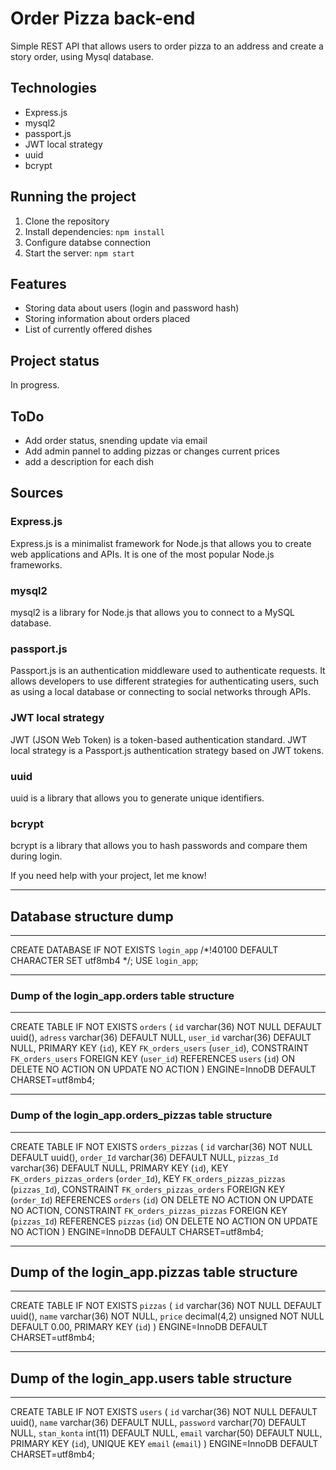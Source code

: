 # Order Pizza back-end

Simple REST API that allows users to order pizza to an address and create a story order, using Mysql database.
## Technologies

- Express.js
- mysql2
- passport.js
- JWT local strategy
- uuid
- bcrypt

## Running the project

1. Clone the repository
2. Install dependencies: `npm install`
3. Configure databse connection
4. Start the server: `npm start`

## Features

- Storing data about users (login and password hash)
- Storing information about orders placed
- List of currently offered dishes

## Project status

In progress.

## ToDo
- Add order status, snending update via email
- Add admin pannel to adding pizzas or changes current prices
- add a description for each dish

## Sources

### Express.js

Express.js is a minimalist framework for Node.js that allows you to create web applications and APIs. It is one of the most popular Node.js frameworks.

### mysql2

mysql2 is a library for Node.js that allows you to connect to a MySQL database.

### passport.js

Passport.js is an authentication middleware used to authenticate requests. It allows developers to use different strategies for authenticating users, such as using a local database or connecting to social networks through APIs.

### JWT local strategy

JWT (JSON Web Token) is a token-based authentication standard. JWT local strategy is a Passport.js authentication strategy based on JWT tokens.

### uuid

uuid is a library that allows you to generate unique identifiers.

### bcrypt

bcrypt is a library that allows you to hash passwords and compare them during login.

If you need help with your project, let me know!




-- --------------------------------------------------------
## Database structure dump
-- --------------------------------------------------------
CREATE DATABASE IF NOT EXISTS `login_app` /*!40100 DEFAULT CHARACTER SET utf8mb4 */;
USE `login_app`;
-- --------------------------------------------------------
### Dump of the login_app.orders table structure
-- --------------------------------------------------------

CREATE TABLE IF NOT EXISTS `orders` (
`id` varchar(36) NOT NULL DEFAULT uuid(),
`adress` varchar(36) DEFAULT NULL,
`user_id` varchar(36) DEFAULT NULL,
PRIMARY KEY (`id`),
KEY `FK_orders_users` (`user_id`),
CONSTRAINT `FK_orders_users` FOREIGN KEY (`user_id`) REFERENCES `users` (`id`) ON DELETE NO ACTION ON UPDATE NO ACTION
) ENGINE=InnoDB DEFAULT CHARSET=utf8mb4;


-- --------------------------------------------------------
### Dump of the login_app.orders_pizzas table structure
-- --------------------------------------------------------
CREATE TABLE IF NOT EXISTS `orders_pizzas` (
`id` varchar(36) NOT NULL DEFAULT uuid(),
`order_Id` varchar(36) DEFAULT NULL,
`pizzas_Id` varchar(36) DEFAULT NULL,
PRIMARY KEY (`id`),
KEY `FK_orders_pizzas_orders` (`order_Id`),
KEY `FK_orders_pizzas_pizzas` (`pizzas_Id`),
CONSTRAINT `FK_orders_pizzas_orders` FOREIGN KEY (`order_Id`) REFERENCES `orders` (`id`) ON DELETE NO ACTION ON UPDATE NO ACTION,
CONSTRAINT `FK_orders_pizzas_pizzas` FOREIGN KEY (`pizzas_Id`) REFERENCES `pizzas` (`id`) ON DELETE NO ACTION ON UPDATE NO ACTION
) ENGINE=InnoDB DEFAULT CHARSET=utf8mb4;


-- --------------------------------------------------------
## Dump of the login_app.pizzas table structure
-- --------------------------------------------------------
CREATE TABLE IF NOT EXISTS `pizzas` (
`id` varchar(36) NOT NULL DEFAULT uuid(),
`name` varchar(36) NOT NULL,
`price` decimal(4,2) unsigned NOT NULL DEFAULT 0.00,
PRIMARY KEY (`id`)
) ENGINE=InnoDB DEFAULT CHARSET=utf8mb4;


-- --------------------------------------------------------
## Dump of the login_app.users table structure
-- --------------------------------------------------------
CREATE TABLE IF NOT EXISTS `users` (
`id` varchar(36) NOT NULL DEFAULT uuid(),
`name` varchar(36) DEFAULT NULL,
`password` varchar(70) DEFAULT NULL,
`stan_konta` int(11) DEFAULT NULL,
`email` varchar(50) DEFAULT NULL,
PRIMARY KEY (`id`),
UNIQUE KEY `email` (`email`)
) ENGINE=InnoDB DEFAULT CHARSET=utf8mb4;